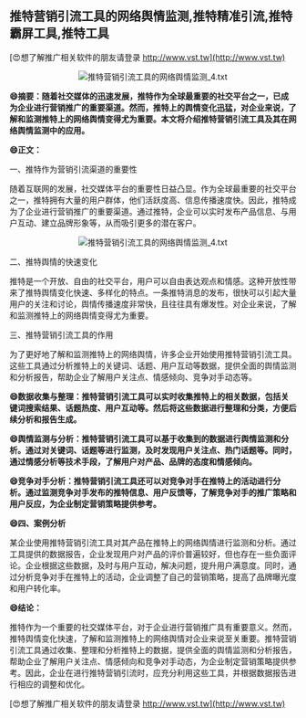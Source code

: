 ## **推特营销引流工具的网络舆情监测,推特精准引流,推特霸屏工具,推特工具**

[😍想了解推广相关软件的朋友请登录 http://www.vst.tw](http://www.vst.tw)

 <center><img src="https://vst.tw/MP4/tuiguang/png/3.png" alt="推特营销引流工具的网络舆情监测_4.txt"></center>

**😄摘要：随着社交媒体的迅速发展，推特作为全球最重要的社交平台之一，已成为企业进行营销推广的重要渠道。然而，推特上的舆情变化迅猛，对企业来说，了解和监测推特上的网络舆情变得尤为重要。本文将介绍推特营销引流工具及其在网络舆情监测中的应用。**

**😄正文：**

一、推特作为营销引流渠道的重要性

随着互联网的发展，社交媒体平台的重要性日益凸显。作为全球最重要的社交平台之一，推特拥有大量的用户群体，他们活跃度高、信息传播速度快。因此，推特成为了企业进行营销推广的重要渠道。通过推特，企业可以实时发布产品信息、与用户互动、建立品牌形象等，从而吸引更多的潜在客户。

 <center><img src="https://vst.tw/MP4/tuiguang/png/2.png" alt="推特营销引流工具的网络舆情监测_4.txt"></center>

二、推特舆情的快速变化

推特是一个开放、自由的社交平台，用户可以自由表达观点和情感。这种开放性带来了推特舆情变化快速、多样化的特点。一条推特消息的发布，很快可以引起大量用户的关注和讨论，舆情传播速度非常快，且往往具有爆发性。对企业来说，了解和监测推特上的网络舆情变得尤为重要。

三、推特营销引流工具的作用

为了更好地了解和监测推特上的网络舆情，许多企业开始使用推特营销引流工具。这些工具通过分析推特上的关键词、话题、用户互动等数据，提供全面的舆情监测和分析报告，帮助企业了解用户关注点、情感倾向、竞争对手动态等。

**😄数据收集与整理：推特营销引流工具可以实时收集推特上的相关数据，包括关键词搜索结果、话题热度、用户互动等。然后将这些数据进行整理和分类，方便后续分析和报告生成。**

**😄舆情监测与分析：推特营销引流工具可以基于收集到的数据进行舆情监测和分析。通过对关键词、话题等进行监测，及时发现用户关注点、热门话题等。同时，通过情感分析等技术手段，了解用户对产品、品牌的态度和情感倾向。**

**😄竞争对手分析：推特营销引流工具还可以对竞争对手在推特上的活动进行分析。通过监测竞争对手发布的推特信息、用户反馈等，了解竞争对手的推广策略和用户反应，为企业制定营销策略提供参考。**

**😄四、案例分析**

某企业使用推特营销引流工具对其产品在推特上的网络舆情进行监测和分析。通过工具提供的数据报告，企业发现用户对产品的评价普遍较好，但也存在一些负面评论。企业根据这些数据，及时与用户互动，解决问题，提升用户满意度。同时，通过分析竞争对手在推特上的活动，企业调整了自己的营销策略，提高了品牌曝光度和用户转化率。

**😄结论：**

推特作为一个重要的社交媒体平台，对于企业进行营销推广具有重要意义。然而，推特舆情变化快速，了解和监测推特上的网络舆情对企业来说至关重要。推特营销引流工具通过收集、整理和分析推特上的数据，提供全面的舆情监测和分析报告，帮助企业了解用户关注点、情感倾向和竞争对手动态，为企业制定营销策略提供参考。因此，企业在进行推特营销引流时，应充分利用这些工具，并根据数据报告进行相应的调整和优化。

[😍想了解推广相关软件的朋友请登录 http://www.vst.tw](http://www.vst.tw)




